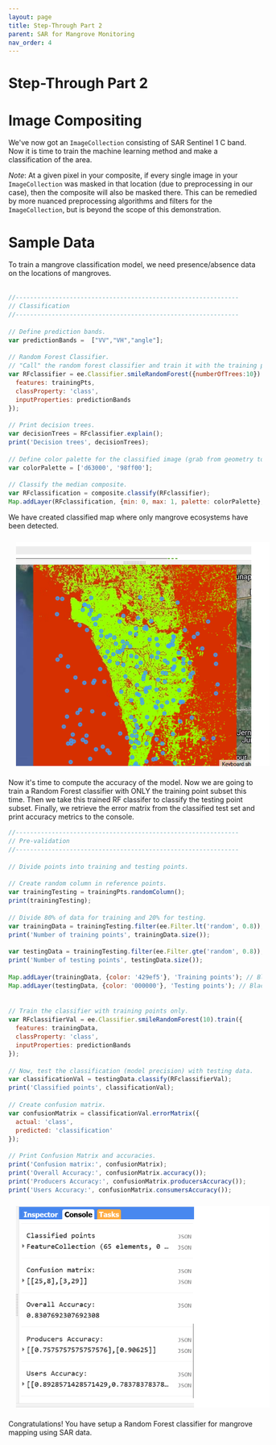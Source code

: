```yaml
---
layout: page
title: Step-Through Part 2
parent: SAR for Mangrove Monitoring
nav_order: 4
---
```

# Step-Through Part 2

# Image Compositing

We've now got an `ImageCollection` consisting of SAR Sentinel 1 C band. Now it is time to train the machine learning method and make a classification of the area.

*Note*: At a given pixel in your composite, if every single image in your `ImageCollection` was masked in that location (due to preprocessing in our case), then the composite will also be masked there. This can be remedied by more nuanced preprocessing algorithms and filters for the `ImageCollection`, but is beyond the scope of this demonstration.

# Sample Data

To train a mangrove classification model, we need presence/absence data on the locations of mangroves.


```javascript

//--------------------------------------------------------------
// Classification
//--------------------------------------------------------------

// Define prediction bands.
var predictionBands =  ["VV","VH","angle"];

// Random Forest Classifier.
// "Call" the random forest classifier and train it with the training points.
var RFclassifier = ee.Classifier.smileRandomForest({numberOfTrees:10}).train({
  features: trainingPts, 
  classProperty: 'class',
  inputProperties: predictionBands
});

// Print decision trees.
var decisionTrees = RFclassifier.explain();
print('Decision trees', decisionTrees);

// Define color palette for the classified image (grab from geometry tools for each class).
var colorPalette = ['d63000', '98ff00'];

// Classify the median composite.
var RFclassification = composite.classify(RFclassifier);
Map.addLayer(RFclassification, {min: 0, max: 1, palette: colorPalette}, 'RF Classification');

```

We have created classified map where only mangrove ecosystems have been detected.

<img align="center" src="../images/sar_mangrove/03.png" hspace="15" vspace="10" width="600">

Now it's time to compute the accuracy of the model. Now we are going to train a Random Forest classifier with ONLY the training point subset this time. Then we take this trained RF classifer to classify the testing point subset. Finally, we retrieve the error matrix from the classified test set and print accuracy metrics to the console. 

```javascript
//--------------------------------------------------------------
// Pre-validation
//--------------------------------------------------------------

// Divide points into training and testing points.

// Create random column in reference points.
var trainingTesting = trainingPts.randomColumn();
print(trainingTesting);

// Divide 80% of data for training and 20% for testing.
var trainingData = trainingTesting.filter(ee.Filter.lt('random', 0.8));
print('Number of training points', trainingData.size());

var testingData = trainingTesting.filter(ee.Filter.gte('random', 0.8));
print('Number of testing points', testingData.size());

Map.addLayer(trainingData, {color: '429ef5'}, 'Training points'); // Blue
Map.addLayer(testingData, {color: '000000'}, 'Testing points'); // Black


// Train the classifier with training points only.
var RFclassifierVal = ee.Classifier.smileRandomForest(10).train({
  features: trainingData, 
  classProperty: 'class',
  inputProperties: predictionBands
});

// Now, test the classification (model precision) with testing data.
var classificationVal = testingData.classify(RFclassifierVal);
print('Classified points', classificationVal);

// Create confusion matrix.
var confusionMatrix = classificationVal.errorMatrix({
  actual: 'class', 
  predicted: 'classification'
});

// Print Confusion Matrix and accuracies.
print('Confusion matrix:', confusionMatrix);
print('Overall Accuracy:', confusionMatrix.accuracy());
print('Producers Accuracy:', confusionMatrix.producersAccuracy());
print('Users Accuracy:', confusionMatrix.consumersAccuracy());
```

<img align="center" src="../images/sar_mangrove/04.PNG" hspace="15" vspace="10" width="600">

Congratulations! You have setup a Random Forest classifier for mangrove mapping using SAR data. 
